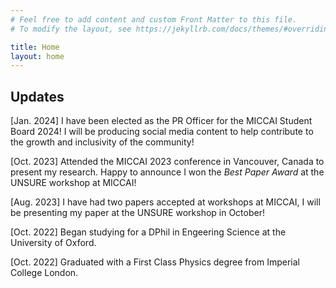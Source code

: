 ```yaml
---
# Feel free to add content and custom Front Matter to this file.
# To modify the layout, see https://jekyllrb.com/docs/themes/#overriding-theme-defaults

title: Home
layout: home
---
```

## Updates

[Jan. 2024] I have been elected as the PR Officer for the MICCAI Student Board 2024! I will be producing social media content to help contribute to the growth and inclusivity of the community!

[Oct. 2023] Attended the MICCAI 2023 conference in Vancouver, Canada to present my research. Happy to announce I won the *Best Paper Award* at the UNSURE workshop at MICCAI!

[Aug. 2023] I have had two papers accepted at workshops at MICCAI, I will be presenting my paper at the UNSURE workshop in October!

[Oct. 2022] Began studying for a DPhil in Engeering Science at the University of Oxford.

[Oct. 2022] Graduated with a First Class Physics degree from Imperial College London.

